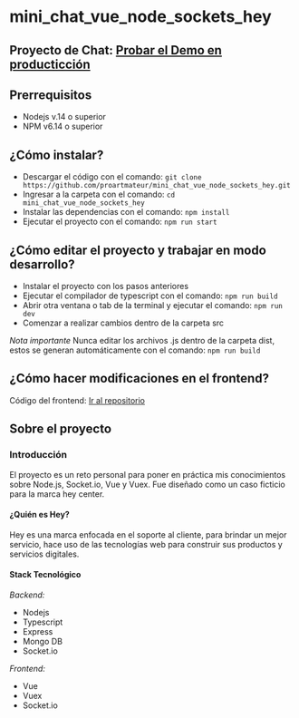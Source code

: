 # mini_chat_vue_node_sockets_hey
## Proyecto de Chat: [Probar el Demo en producticción](http://142.93.53.120/hey/public)



## Prerrequisitos

- Nodejs v.14 o superior
- NPM v6.14 o superior


## ¿Cómo instalar?

- Descargar el código con el comando: `git clone https://github.com/proartmateur/mini_chat_vue_node_sockets_hey.git`
- Ingresar a la carpeta con el comando: `cd mini_chat_vue_node_sockets_hey`
- Instalar las dependencias con el comando: `npm install`
- Ejecutar el proyecto con el comando: `npm run start`


## ¿Cómo editar el proyecto y trabajar en modo desarrollo?

- Instalar el proyecto con los pasos anteriores
- Ejecutar el compilador de typescript con el comando: `npm run build`
- Abrir otra ventana o tab de la terminal y ejecutar el comando: `npm run dev`
- Comenzar a realizar cambios dentro de la carpeta src

*Nota importante*
Nunca editar los archivos .js dentro de la carpeta dist, estos se generan automáticamente con el comando: `npm run build`


## ¿Cómo hacer modificaciones en el frontend?

Código del frontend: [Ir al repositorio](https://github.com/proartmateur/mini_chat_vue_frontend_sockets_hey)



## Sobre el proyecto

### Introducción

El proyecto es un reto personal para poner en práctica mis conocimientos sobre Node.js, Socket.io, Vue y Vuex. Fue diseñado como un caso ficticio para la marca hey center.

#### ¿Quién es Hey?
Hey es una marca enfocada en el soporte al cliente, para brindar un mejor servicio, hace uso de las tecnologías web para construir sus productos y servicios digitales.


#### Stack Tecnológico

*Backend:*
- Nodejs
- Typescript
- Express
- Mongo DB
- Socket.io

*Frontend:*
- Vue
- Vuex
- Socket.io
